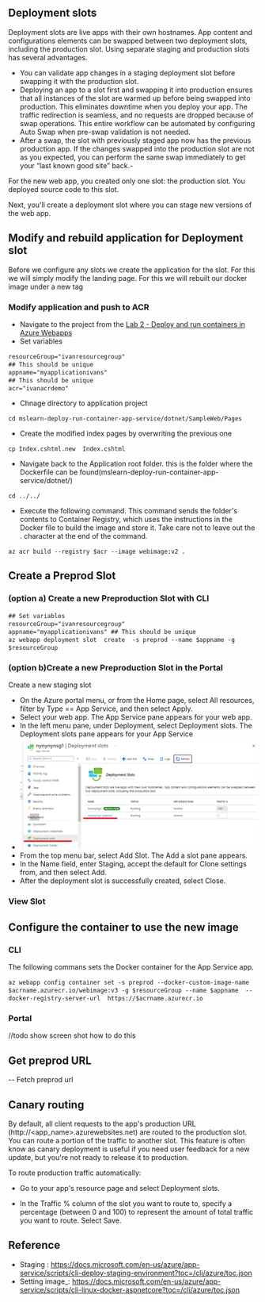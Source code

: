 ## Deployment slots 

Deployment slots are live apps with their own hostnames. App content and configurations elements can be swapped between two deployment slots, including the production slot.
Using separate staging and production slots has several advantages.

- You can validate app changes in a staging deployment slot before swapping it with the production slot.
- Deploying an app to a slot first and swapping it into production ensures that all instances of the slot are warmed up before being swapped into production. This eliminates downtime when you deploy your app. The traffic redirection is seamless, and no requests are dropped because of swap operations. This entire workflow can be automated by configuring Auto Swap when pre-swap validation is not needed.
- After a swap, the slot with previously staged app now has the previous production app. If the changes swapped into the production slot are not as you expected, you can perform the same swap immediately to get your “last known good site” back.- 

For the new web app, you created only one slot: the production slot. You deployed source code to this slot.

Next, you'll create a deployment slot where you can stage new versions of the web app.
## Modify and rebuild application  for Deployment slot 
Before we configure any slots we create the application for the slot. For this we will simply modify the landing page. For this we will rebuilt our docker image under a new tag 

### Modify application and push to ACR

- Navigate to the project from the [Lab 2 - Deploy and run containers in Azure Webapps ](webappdeploy.md)
- Set variables 
```
resourceGroup="ivanresourcegroup"
## This should be unique
appname="myapplicationivans" 
## This should be unique
acr="ivanacrdemo"
```
- Chnage directory to application project 
``` 
cd mslearn-deploy-run-container-app-service/dotnet/SampleWeb/Pages
```
- Create the modified index pages by overwriting the previous one 
```
cp Index.cshtml.new  Index.cshtml
```
- Navigate back to the Application root folder. this is the folder where the Dockerfile can be found(mslearn-deploy-run-container-app-service/dotnet/)  
```
cd ../../
```
- Execute the following command. This command sends the folder's contents to Container Registry, which uses the instructions in the Docker file to build the image and store it. Take care not to leave out the . character at the end of the command.
``` 
az acr build --registry $acr --image webimage:v2 .
```  

## Create a Preprod Slot 
### (option a) Create a new Preproduction Slot with CLI 
```
## Set variables 
resourceGroup="ivanresourcegroup"
appname="myapplicationivans" ## This should be unique
az webapp deployment slot  create  -s preprod --name $appname -g $resourceGroup
```
### (option b)Create a new Preproduction Slot in the Portal 
Create a new staging slot
- On the Azure portal menu, or from the Home page, select All resources, filter by Type == App Service, and then select Apply.
- Select your web app. The App Service pane appears for your web app.
- In the left menu pane, under Deployment, select Deployment slots. The Deployment slots pane appears for your App Service
- ![registry](./img/1slots.png)
- From the top menu bar, select Add Slot. The Add a slot pane appears.
- In the Name field, enter Staging, accept the default for Clone settings from, and then select Add.
- After the deployment slot is successfully created, select Close.

### View Slot 


## Configure the container to use the new image 

### CLI
The following commans sets the Docker container for the App Service app.
```
az webapp config container set -s preprod --docker-custom-image-name $acrname.azurecr.io/webimage:v3 -g $resourceGroup --name $appname  --docker-registry-server-url  https://$acrname.azurecr.io
```

### Portal 
//todo show screen shot how to do this 

## Get preprod URL 
-- Fetch preprod url 

## Canary routing 
 By default, all client requests to the app's production URL (http://<app_name>.azurewebsites.net) are routed to the production slot. You can route a portion of the traffic to another slot.  This feature is often know as canary deployment is useful if you need user feedback for a new update, but you're not ready to release it to production.

 To route production traffic automatically:

- Go to your app's resource page and select Deployment slots.

- In the Traffic % column of the slot you want to route to, specify a percentage (between 0 and 100) to represent the amount of total traffic you want to route. Select Save.

## Reference 
  
 -  Staging : https://docs.microsoft.com/en-us/azure/app-service/scripts/cli-deploy-staging-environment?toc=/cli/azure/toc.json
 -  Setting image_: https://docs.microsoft.com/en-us/azure/app-service/scripts/cli-linux-docker-aspnetcore?toc=/cli/azure/toc.json






